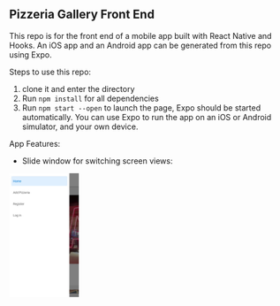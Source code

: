 ## Pizzeria Gallery Front End

This repo is for the front end of a mobile app built with React Native and Hooks. An iOS app and an Android app can be generated from this repo using Expo. 

Steps to use this repo:
1. clone it and enter the directory
2. Run `npm install` for all dependencies
3. Run `npm start --open` to launch the page, Expo should be started automatically. You can use Expo to run the app on an iOS or Android simulator, and your own device.

App Features:
- Slide window for switching screen views:
<img src="README_images/sliding.jpg" width="25%"/>

